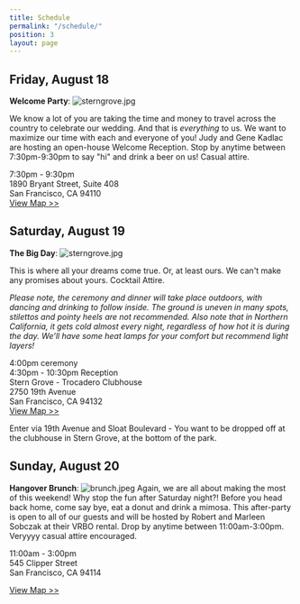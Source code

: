 ```yaml
---
title: Schedule
permalink: "/schedule/"
position: 3
layout: page
---
```


## Friday, August 18

**Welcome Party**:
![sterngrove.jpg](/uploads/peerspace.jpg)

We know a lot of you are taking the time and money to travel across the country to celebrate our wedding. And that is *everything* to us. We want to maximize our time with each and everyone of you! Judy and Gene Kadlac are hosting an open-house Welcome Reception. Stop by anytime between 7:30pm-9:30pm to say "hi" and drink a beer on us! Casual attire.

7:30pm - 9:30pm<br>
1890 Bryant Street, Suite 408<br>
San Francisco, CA 94110<br>
[View Map >>](https://www.google.com/maps/place/1890+Bryant+St,+San+Francisco,+CA+94110/@37.7633053,-122.4129434,17z/data=!3m1!4b1!4m5!3m4!1s0x808f7e305a59cbff:0xf3a1c662fc8f12ba!8m2!3d37.7633011!4d-122.4107547)


## Saturday, August 19

**The Big Day**:
![sterngrove.jpg](/uploads/sterngrove.jpg)

This is where all your dreams come true. Or, at least ours. We can't make any promises about yours. Cocktail Attire.

*Please note, the ceremony and dinner will take place outdoors, with dancing and drinking to follow inside. The ground is uneven in many spots, stilettos and pointy heels are not recommended. Also note that in Northern California, it gets cold almost every night, regardless of how hot it is during the day. We'll have some heat lamps for your comfort but recommend light layers!*

4:00pm ceremony<br>
4:30pm - 10:30pm Reception<br>
Stern Grove - Trocadero Clubhouse<br>
2750 19th Avenue<br>
San Francisco, CA 94132<br>
[View Map >>](https://www.google.com/maps/place/2750+19th+Ave,+San+Francisco,+CA+94132/@37.7361835,-122.4773553,17z/data=!3m1!4b1!4m5!3m4!1s0x808f7d9607230b99:0xdc23844628562c9b!8m2!3d37.7361793!4d-122.4751666)

Enter via 19th Avenue and Sloat Boulevard - You want to be dropped off at the clubhouse in Stern Grove, at the bottom of the park.

## Sunday, August 20

**Hangover Brunch**:
![brunch.jpeg](/uploads/brunch.jpeg)
Again, we are all about making the most of this weekend! Why stop the fun after Saturday night?! Before you head back home, come say bye, eat a donut and drink a mimosa. This after-party is open to all of our guests and will be hosted by Robert and Marleen Sobczak at their VRBO rental. Drop by anytime between 11:00am-3:00pm. Veryyyy casual attire encouraged.

11:00am - 3:00pm<br>
545 Clipper Street<br>
San Francisco, CA 94114

[View Map >>](https://www.google.com/maps/place/545+Clipper+St,+San+Francisco,+CA+94114/@37.7485302,-122.4392783,17z/data=!3m1!4b1!4m5!3m4!1s0x808f7e0d3ec963e7:0x20e62abfa65455e9!8m2!3d37.748526!4d-122.4370896)
